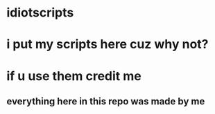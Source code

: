 # idiotscripts
# i put my scripts here cuz why not?
# if u use them credit me
## everything here in this repo was made by me
